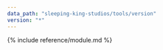 ```yaml
---
data_path: "sleeping-king-studios/tools/version"
version: "*"
---
```


{% include reference/module.md %}
